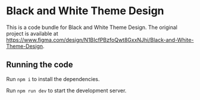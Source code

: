 
  # Black and White Theme Design

  This is a code bundle for Black and White Theme Design. The original project is available at https://www.figma.com/design/N1BIcfPBzfoQwt8GxxNJhi/Black-and-White-Theme-Design.

  ## Running the code

  Run `npm i` to install the dependencies.

  Run `npm run dev` to start the development server.
  